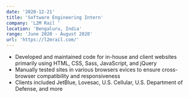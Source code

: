 ```yaml
---
date: '2020-12-21'
title: 'Software Engineering Intern'
company: 'L2M Rail '
location: 'Bengaluru, India'
range: 'June 2020 - August 2020'
url: 'https://l2mrail.com/'
---
```


- Developed and maintained code for in-house and client websites primarily using HTML, CSS, Sass, JavaScript, and jQuery
- Manually tested sites in various browsers evices to ensure cross-browser compatibility and responsiveness
- Clients included JetBlue, Lovesac, U.S. Cellular, U.S. Department of Defense, and more
